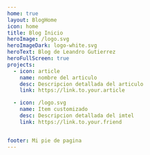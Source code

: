 ```yaml
---
home: true
layout: BlogHome
icon: home
title: Blog Inicio
heroImage: /logo.svg
heroImageDark: logo-white.svg
heroText: Blog de Leandro Gutierrez
heroFullScreen: true
projects:
  - icon: article
    name: nombre del articulo
    desc: Descripcion detallada del articulo
    link: https://link.to.your.article

  - icon: /logo.svg
    name: Item customizado
    desc: Descripcion detallada del imtel
    link: https://link.to.your.friend


footer: Mi pie de pagina
---
```

